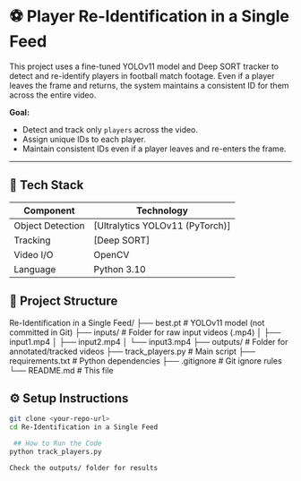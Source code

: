 # ⚽ Player Re-Identification in a Single Feed

This project uses a fine-tuned YOLOv11 model and Deep SORT tracker to detect and re-identify players in football match footage. Even if a player leaves the frame and returns, the system maintains a consistent ID for them across the entire video.

**Goal:**  
- Detect and track only `players` across the video.
- Assign unique IDs to each player.
- Maintain consistent IDs even if a player leaves and re-enters the frame.

---

## 🚀 Tech Stack

| Component       | Technology                  |
|----------------|-----------------------------|
| Object Detection | [Ultralytics YOLOv11 (PyTorch)] |
| Tracking         | [Deep SORT] |
| Video I/O        | OpenCV                      |
| Language         | Python 3.10                 |

## 📁 Project Structure

Re-Identification in a Single Feed/
├── best.pt # YOLOv11 model (not committed in Git)
├── inputs/ # Folder for raw input videos (.mp4)
│ ├── input1.mp4
│ ├── input2.mp4
│ └── input3.mp4
├── outputs/ # Folder for annotated/tracked videos
├── track_players.py # Main script
├── requirements.txt # Python dependencies
├── .gitignore # Git ignore rules
└── README.md # This file

## ⚙️ Setup Instructions

```bash
git clone <your-repo-url>
cd Re-Identification in a Single Feed

 ## How to Run the Code
python track_players.py

Check the outputs/ folder for results

